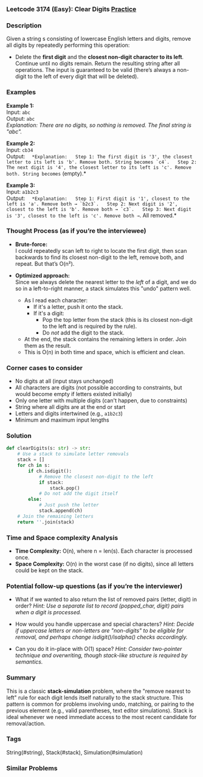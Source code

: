 ### Leetcode 3174 (Easy): Clear Digits [Practice](https://leetcode.com/problems/clear-digits)

### Description  
Given a string s consisting of lowercase English letters and digits, remove all digits by repeatedly performing this operation:
- Delete the **first digit** and the **closest non-digit character to its left**.
Continue until no digits remain. Return the resulting string after all operations.
The input is guaranteed to be valid (there’s always a non-digit to the left of every digit that will be deleted).

### Examples  

**Example 1:**  
Input: `abc`  
Output: `abc`  
*Explanation: There are no digits, so nothing is removed. The final string is "abc".*

**Example 2:**  
Input: `cb34`  
Output: ``  
*Explanation:  
Step 1: The first digit is '3', the closest letter to its left is 'b'. Remove both. String becomes `c4`.  
Step 2: The next digit is '4', the closest letter to its left is 'c'. Remove both. String becomes `` (empty).*

**Example 3:**  
Input: `a1b2c3`  
Output: ``  
*Explanation:  
Step 1: First digit is '1', closest to the left is 'a'. Remove both → `b2c3`.  
Step 2: Next digit is '2', closest to the left is 'b'. Remove both → `c3`.  
Step 3: Next digit is '3', closest to the left is 'c'. Remove both → ``. All removed.*

### Thought Process (as if you’re the interviewee)  

- **Brute-force:**  
  I could repeatedly scan left to right to locate the first digit, then scan backwards to find its closest non-digit to the left, remove both, and repeat. But that’s O(n²).
  
- **Optimized approach:**  
  Since we always delete the nearest letter to the *left* of a digit, and we do so in a left-to-right manner, a stack simulates this "undo" pattern well.
  - As I read each character:
    - If it's a letter, push it onto the stack.
    - If it's a digit:
      - Pop the top letter from the stack (this is its closest non-digit to the left and is required by the rule).
      - Do *not* add the digit to the stack.
  - At the end, the stack contains the remaining letters in order. Join them as the result.
  - This is O(n) in both time and space, which is efficient and clean.

### Corner cases to consider  
- No digits at all (input stays unchanged)
- All characters are digits (not possible according to constraints, but would become empty if letters existed initially)
- Only one letter with multiple digits (can't happen, due to constraints)
- String where all digits are at the end or start 
- Letters and digits intertwined (e.g., `a1b2c3`)
- Minimum and maximum input lengths

### Solution

```python
def clearDigits(s: str) -> str:
    # Use a stack to simulate letter removals
    stack = []
    for ch in s:
        if ch.isdigit():
            # Remove the closest non-digit to the left
            if stack:
                stack.pop()
            # Do not add the digit itself
        else:
            # Just push the letter
            stack.append(ch)
    # Join the remaining letters
    return ''.join(stack)
```

### Time and Space complexity Analysis  

- **Time Complexity:** O(n), where n = len(s). Each character is processed once.
- **Space Complexity:** O(n) in the worst case (if no digits), since all letters could be kept on the stack.

### Potential follow-up questions (as if you’re the interviewer)  

- What if we wanted to also return the list of removed pairs (letter, digit) in order?
  *Hint: Use a separate list to record (popped_char, digit) pairs when a digit is processed.*

- How would you handle uppercase and special characters?
  *Hint: Decide if uppercase letters or non-letters are "non-digits" to be eligible for removal, and perhaps change isdigit()/isalpha() checks accordingly.*

- Can you do it in-place with O(1) space?
  *Hint: Consider two-pointer technique and overwriting, though stack-like structure is required by semantics.*

### Summary
This is a classic **stack-simulation** problem, where the "remove nearest to left" rule for each digit lends itself naturally to the stack structure. This pattern is common for problems involving undo, matching, or pairing to the previous element (e.g., valid parentheses, text editor simulations). Stack is ideal whenever we need immediate access to the most recent candidate for removal/action.

### Tags
String(#string), Stack(#stack), Simulation(#simulation)

### Similar Problems
